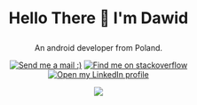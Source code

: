 # <p align="center">Hello There 👋 I'm Dawid</p>

<p align="center">An android developer from Poland.</p>
<p align="center"><a href="mailto:Dawciu0001@gmail.com" target="_blank"><img src="https://img.shields.io/badge/Gmail-D14836?style=for-the-badge&logo=gmail&logoColor=white" title="Send me a mail :)"></a>
<a href="https://stackoverflow.com/users/15749574/justsightseeing" target="_blank"><img src="https://img.shields.io/badge/Stack_Overflow-FE7A16?style=for-the-badge&logo=stack-overflow&logoColor=white" title="Find me on stackoverflow"></a>
<a href="https://www.linkedin.com/in/dawid-witkowski-74b687214" target="_blank"><img src="https://img.shields.io/badge/LinkedIn-0077B5?style=for-the-badge&logo=linkedin&logoColor=white" title="Open my LinkedIn profile"></a></p>

<p align="center"><img src="https://github-readme-stats.vercel.app/api?username=Dawwit0001&theme=dark&hide_border=false&include_all_commits=false&count_private=false")</img></p>
<!---
dawciu0001/dawciu0001 is a ✨ special ✨ repository because its `README.md` (this file) appears on your GitHub profile.
You can click the Preview link to take a look at your changes.
--->
